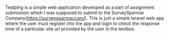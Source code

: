 Testping is a simple web application developed as a part of assignment submission which I was supposed to submit to the SurveySparrow Company(https://surveysparrow.com/). This is just a simple laravel web app where the user must register into the app and login to check the response time of a particular site url provided by the user in the textbox.

